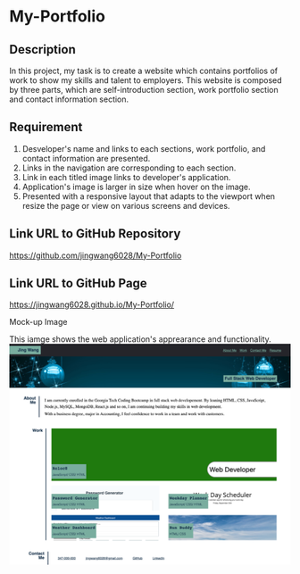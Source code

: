 # My-Portfolio

## Description

In this project, my task is to create a website which contains portfolios of work to show my skills and talent to employers. This website is composed by three parts, which are self-introduction section, work portfolio section and contact information section.

## Requirement

1. Desveloper's name and links to each sections, work portfolio, and contact information are presented.
2. Links in the navigation are corresponding to each section.
3. Link in each titled image links to developer's application.
4. Application's image is larger in size when hover on the image.
5. Presented with a responsive layout that adapts to the viewport when resize the page or view on various screens and devices.

## Link URL to GitHub Repository

https://github.com/jingwang6028/My-Portfolio

## Link URL to GitHub Page

https://jingwang6028.github.io/My-Portfolio/

Mock-up Image

This iamge shows the web application's apprearance and functionality.
![portfolio page in laptop size](./assets/images/portfilio.png)
